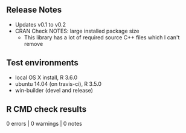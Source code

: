 
## Release Notes

* Updates v0.1 to v0.2
* CRAN Check NOTES: large installed package size
  - This library has a lot of required source C++ files which I can't remove


## Test environments
* local OS X install, R 3.6.0
* ubuntu 14.04 (on travis-ci), R 3.5.0
* win-builder (devel and release)

## R CMD check results

0 errors | 0 warnings | 0 notes
